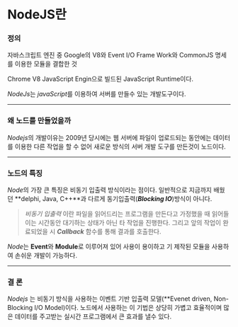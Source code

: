 # NodeJS란

### 정의
자바스크립트 엔진 중 Google의 V8와 Event  I/O Frame Work와  CommonJS 명세를 이용한 모듈을 결합한 것

Chrome V8 JavaScript Engin으로 빌드된 JavaScript Runtime이다.

*NodeJs*는 *javaScript*를 이용하여 서버를 만들수 있는 개발도구이다.

----
### 왜 노드를 만들었을까
*Nodejs*의 개발이유는 2009년 당시에는 웹 서버에 파일이 업로드되는 동안에는 데이터를 이용한 다른 작업을 할 수 없어 새로운 방식의 서버 개발 도구를 만든것이 노드이다.

---
### 노드의 특징

*Node*의 가장 큰 특징은 비동기 입출력 방식이라는 점이다. 일반적으로 지금까지 배웠던 **delphi, Java, C++**과 다르게 동기입출력(***Blocking IO***)방식이 아니다.

> *비동기 입출력* 이란 파일을 읽어드리는 프로그램을 만든다고 가정했을 때 읽어들이는 시간동안 대기하는 상태가 아닌 타 작업을 진행한다. 그리고 앞의 작업이 완료되었을 시 ***Callback*** 함수를 통해 결과를 호출한다.

*Node*는 **Event**와 **Module**로 이루어져 있어 사용이 용이하고 기 제작된 모듈을 사용하여 손쉬운 개발이 가능하다.

---
### 결    론
*Nodejs* 는 비동기 방식을 사용하는 이벤트 기반 입출력 모델(**Evenet driven, Non-Blocking I/O Model)이다. 노드에서 사용하는 이 기법은 상당히 가볍고 효율적이며 많은 데이터를 주고받는 실시간 프로그램에서 큰 효과를 낼수 있다.






 